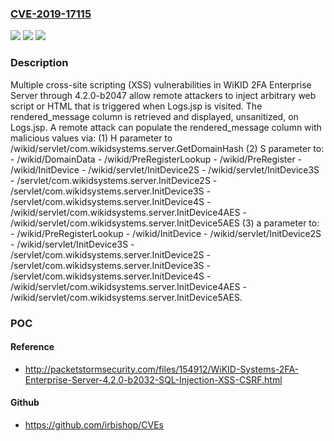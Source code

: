 ### [CVE-2019-17115](https://cve.mitre.org/cgi-bin/cvename.cgi?name=CVE-2019-17115)
![](https://img.shields.io/static/v1?label=Product&message=n%2Fa&color=blue)
![](https://img.shields.io/static/v1?label=Version&message=n%2Fa&color=blue)
![](https://img.shields.io/static/v1?label=Vulnerability&message=n%2Fa&color=brighgreen)

### Description

Multiple cross-site scripting (XSS) vulnerabilities in WiKID 2FA Enterprise Server through 4.2.0-b2047 allow remote attackers to inject arbitrary web script or HTML that is triggered when Logs.jsp is visited. The rendered_message column is retrieved and displayed, unsanitized, on Logs.jsp. A remote attack can populate the rendered_message column with malicious values via: (1) H parameter to /wikid/servlet/com.wikidsystems.server.GetDomainHash (2) S parameter to: - /wikid/DomainData - /wikid/PreRegisterLookup - /wikid/PreRegister - /wikid/InitDevice - /wikid/servlet/InitDevice2S - /wikid/servlet/InitDevice3S - /servlet/com.wikidsystems.server.InitDevice2S - /servlet/com.wikidsystems.server.InitDevice3S - /servlet/com.wikidsystems.server.InitDevice4S - /wikid/servlet/com.wikidsystems.server.InitDevice4AES - /wikid/servlet/com.wikidsystems.server.InitDevice5AES (3) a parameter to: - /wikid/PreRegisterLookup - /wikid/InitDevice - /wikid/servlet/InitDevice2S - /wikid/servlet/InitDevice3S - /servlet/com.wikidsystems.server.InitDevice2S - /servlet/com.wikidsystems.server.InitDevice3S - /servlet/com.wikidsystems.server.InitDevice4S - /wikid/servlet/com.wikidsystems.server.InitDevice4AES - /wikid/servlet/com.wikidsystems.server.InitDevice5AES.

### POC

#### Reference
- http://packetstormsecurity.com/files/154912/WiKID-Systems-2FA-Enterprise-Server-4.2.0-b2032-SQL-Injection-XSS-CSRF.html

#### Github
- https://github.com/irbishop/CVEs

